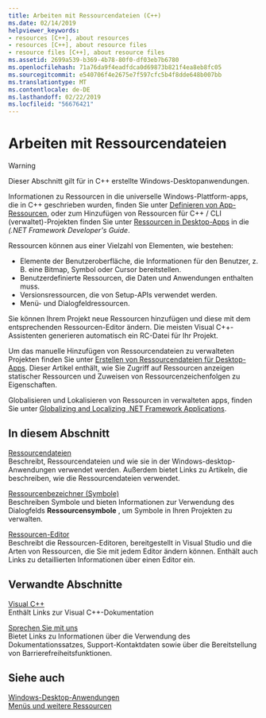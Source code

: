 ```yaml
---
title: Arbeiten mit Ressourcendateien (C++)
ms.date: 02/14/2019
helpviewer_keywords:
- resources [C++], about resources
- resources [C++], about resource files
- resource files [C++], about resource files
ms.assetid: 2699a539-b369-4b78-80f0-df03eb7b6780
ms.openlocfilehash: 71a76da9f4eadfdca0d69873b821f4ea8eb8fc05
ms.sourcegitcommit: e540706f4e2675e7f597cfc5b4f8dde648b007bb
ms.translationtype: MT
ms.contentlocale: de-DE
ms.lasthandoff: 02/22/2019
ms.locfileid: "56676421"
---
```

# <a name="working-with-resource-files"></a>Arbeiten mit Ressourcendateien

> [!WARNING]
> Dieser Abschnitt gilt für in C++ erstellte Windows-Desktopanwendungen.
>
> Informationen zu Ressourcen in die universelle Windows-Plattform-apps, die in C++ geschrieben wurden, finden Sie unter [Definieren von App-Ressourcen](/windows/uwp/app-resources/), oder zum Hinzufügen von Ressourcen für C++ / CLI (verwaltet)-Projekten finden Sie unter [Ressourcen in Desktop-Apps](/dotnet/framework/resources/index) in die *(.NET Framework Developer's Guide*.

Ressourcen können aus einer Vielzahl von Elementen, wie bestehen:

- Elemente der Benutzeroberfläche, die Informationen für den Benutzer, z. B. eine Bitmap, Symbol oder Cursor bereitstellen.
- Benutzerdefinierte Ressourcen, die Daten und Anwendungen enthalten muss.
- Versionsressourcen, die von Setup-APIs verwendet werden.
- Menü- und Dialogfeldressourcen.

Sie können Ihrem Projekt neue Ressourcen hinzufügen und diese mit dem entsprechenden Ressourcen-Editor ändern. Die meisten Visual C++-Assistenten generieren automatisch ein RC-Datei für Ihr Projekt.

Um das manuelle Hinzufügen von Ressourcendateien zu verwalteten Projekten finden Sie unter [Erstellen von Ressourcendateien für Desktop-Apps](/dotnet/framework/resources/creating-resource-files-for-desktop-apps). Dieser Artikel enthält, wie Sie Zugriff auf Ressourcen anzeigen statischer Ressourcen und Zuweisen von Ressourcenzeichenfolgen zu Eigenschaften.

Globalisieren und Lokalisieren von Ressourcen in verwalteten apps, finden Sie unter [Globalizing and Localizing .NET Framework Applications](/dotnet/standard/globalization-localization/index).

## <a name="in-this-section"></a>In diesem Abschnitt

[Ressourcendateien](../windows/resource-files-visual-studio.md)<br/>
Beschreibt, Ressourcendateien und wie sie in der Windows-desktop-Anwendungen verwendet werden. Außerdem bietet Links zu Artikeln, die beschreiben, wie die Ressourcendateien verwendet.

[Ressourcenbezeichner (Symbole)](../windows/symbols-resource-identifiers.md)<br/>
Beschreiben Symbole und bieten Informationen zur Verwendung des Dialogfelds **Ressourcensymbole** , um Symbole in Ihren Projekten zu verwalten.

[Ressourcen-Editor](../windows/resource-editors.md)<br/>
Beschreibt die Ressourcen-Editoren, bereitgestellt in Visual Studio und die Arten von Ressourcen, die Sie mit jedem Editor ändern können. Enthält auch Links zu detaillierten Informationen über einen Editor ein.

## <a name="related-sections"></a>Verwandte Abschnitte

[Visual C++](../visual-cpp-in-visual-studio.md)<br/>
Enthält Links zur Visual C++-Dokumentation

[Sprechen Sie mit uns](/visualstudio/ide/talk-to-us)<br/>
Bietet Links zu Informationen über die Verwendung des Dokumentationssatzes, Support-Kontaktdaten sowie über die Bereitstellung von Barrierefreiheitsfunktionen.

## <a name="see-also"></a>Siehe auch

[Windows-Desktop-Anwendungen](../windows/windows-desktop-applications-cpp.md)<br/>
[Menüs und weitere Ressourcen](https://msdn.microsoft.com/library/windows/desktop/ms632583.aspx)